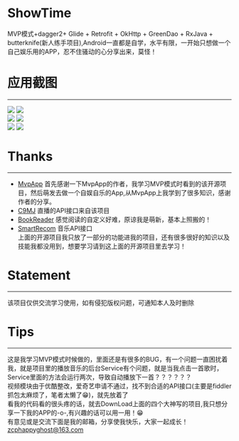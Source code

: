 # ShowTime
MVP模式+dagger2+ Glide + Retrofit + OkHttp + GreenDao + RxJava + butterknife(新人练手项目),Android一直都是自学，水平有限，一开始只想做一个自己娱乐用的APP，忍不住骚动的心分享出来，莫怪！<br>
# 应用截图
------------
![](https://github.com/HappyGhostz/ShowTime/raw/master/showtime/splash.png)
![](https://github.com/HappyGhostz/ShowTime/raw/master/showtime/new.png)<br>
![](https://github.com/HappyGhostz/ShowTime/raw/master/showtime/live.png)
![](https://github.com/HappyGhostz/ShowTime/raw/master/showtime/music.png)<br>
![](https://github.com/HappyGhostz/ShowTime/raw/master/showtime/reader.png)
![](https://github.com/HappyGhostz/ShowTime/raw/master/showtime/md.png)<br>
# Thanks
-------------
* [MvpApp](https://github.com/Rukey7/MvpApp) 首先感谢一下MvpApp的作者，我学习MVP模式时看到的该开源项目，然后萌发去做一个自娱自乐的App,从MvpApp上我学到了很多知识，感谢作者的分享。<br>
* [C9MJ](https://github.com/452MJ/C9MJ) 直播的API接口来自该项目<br>
* [BookReader](https://github.com/JustWayward/BookReader) 感觉阅读的自定义好难，原谅我是萌新，基本上照搬的！<br>
* [SmartRecom](https://github.com/LRH1993/SmartRecom) 音乐API接口 <br>
上面的开源项目我只放了一部分的功能进我的项目，还有很多很好的知识以及技能我都没用到，想要学习请到这上面的开源项目里去学习！<br>
# Statement
-------------
该项目仅供交流学习使用，如有侵犯版权问题，可通知本人及时删除<br>
# Tips
----------------
这是我学习MVP模式时候做的，里面还是有很多的BUG，有一个问题一直困扰着我，就是项目里的播放音乐的后台Service有个问题，就是当我点击一首歌时，Service里面的方法会运行两次，导致自动播放下一首？？？？？？<br>
视频模块由于优酷整改，爱奇艺申请不通过，找不到合适的API接口(主要是fiddler抓包太麻烦了，笔者太懒了😁)，就先放着了<br>
看我的代码看的很头疼的话，就去DownLoad上面的四个大神写的项目,我只想分享一下我的APP的-o-,有兴趣的话可以用一用！😁<br>
有意见或是交流下面是我的邮箱，分享使我快乐，大家一起成长！<br>
zcphappyghost@163.com
